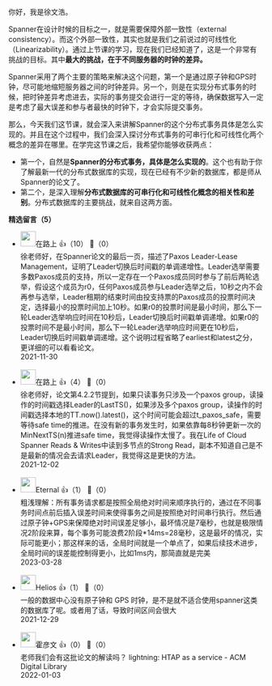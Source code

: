 你好，我是徐文浩。

Spanner在设计时候的目标之一，就是需要保障外部一致性（external consistency）。而这个外部一致性，其实也就是我们之前说过的可线性化（Linearizability）。通过上节课的学习，现在我们已经知道了，这是一个非常有挑战的目标。其中**最大的挑战，在于不同服务器的时钟的差异。**

Spanner采用了两个主要的策略来解决这个问题，第一个是通过原子钟和GPS时钟，尽可能地缩短服务器之间的时钟差异。另一个，则是在实现分布式事务的时候，把时钟差异考虑进去，实际的事务提交会进行一定的等待，确保数据写入一定是考虑了最大误差和参与者最快的时钟下，才会实际提交事务。

那么，今天我们这节课，就会深入来讲解Spanner的这个分布式事务具体是怎么实现的。并且在这个过程中，我们会深入探讨分布式事务的可串行化和可线性化两个概念的差异在哪里。在学完这节课之后，我希望你能够收获两点：

- 第一个，自然是**Spanner的分布式事务，具体是怎么实现的**。这个也有助于你了解最新一代的分布式数据库的实现，现在已经有不少新的数据库，都是师从Spanner的论文了。
- 第二个，是深入理解**分布式数据库的可串行化和可线性化概念的相关性和差别**。分布式数据库的主要挑战，就来自这两方面。
<div><strong>精选留言（5）</strong></div><ul>
<li><img src="https://static001.geekbang.org/account/avatar/00/15/66/8f/02be926d.jpg" width="30px"><span>在路上</span> 👍（10） 💬（0）<div>徐老师好，在Spanner论文的最后一页，描述了Paxos Leader-Lease Management，证明了Leader切换后时间戳的单调递增性。Leader选举需要多数Paxos成员的支持，所以一定存在一个Paxos成员同时参与了前后两轮选举，假设这个成员为r0，任何Paxos成员参与Leader选举之后，10秒之内不会再参与选举，Leader租期的结束时间由投支持票的Paxos成员的投票时间决定，选择最小的投票时间加上10秒。如果r0的投票时间是最小时间，那么下一轮Leader选举响应时间在10秒后，Leader切换后时间戳单调递增。如果r0的投票时间不是最小时间，那么下一轮Leader选举响应时间更在10秒后，Leader切换后时间戳单调递增。这个说明过程省略了earliest和latest之分，更详细的可以看看论文。</div>2021-11-30</li><br/><li><img src="https://static001.geekbang.org/account/avatar/00/15/66/8f/02be926d.jpg" width="30px"><span>在路上</span> 👍（4） 💬（0）<div>徐老师好，论文第4.2.2节提到，如果只读事务只涉及一个paxos group，读操作的时间戳选择Leader的LastTS()，如果涉及多个paxos group，读操作的时间戳选择本地的TT.now().latest()，这个时间可能会超过t_paxos_safe，需要等待safe time的推进。在没有新的事务发生时，如果依靠每8秒钟更新一次的MinNextTS(n)推进safe time，我觉得读操作太慢了。我在Life of Cloud Spanner Reads &amp; Writes中读到多节点的Strong Read，副本不知道自己是不是最新的情况会去请求Leader，我觉得这是更快的方法。</div>2021-12-02</li><br/><li><img src="https://static001.geekbang.org/account/avatar/00/12/20/b7/bdb3bcf0.jpg" width="30px"><span>Eternal</span> 👍（1） 💬（0）<div>粗浅理解：所有事务请求都是按照全局绝对时间来顺序执行的，通过在不同事务时间点前后插入误差时间来使得事务之间是按照绝对时间串行执行。然后通过原子钟+GPS来保障绝对时间误差足够小，最坏情况是7毫秒，也就是极限情况2阶段来算，每个事务可能浪费2阶段*14ms=28毫秒，这是最坏的情况，实际可能更小；那这样来的话，全局时间就是一个单点了，如果后续技术进步，全局时间的误差能控制得更小，比如1ms内，那简直就是完美</div>2023-03-28</li><br/><li><img src="http://thirdwx.qlogo.cn/mmopen/vi_32/Q0j4TwGTfTKJrOl63enWXCRxN0SoucliclBme0qrRb19ATrWIOIvibKIz8UAuVgicBMibIVUznerHnjotI4dm6ibODA/132" width="30px"><span>Helios</span> 👍（1） 💬（0）<div>一般的数据中心没有原子钟和 GPS 时钟，是不是就不适合使用spanner这类的数据库了呢。或者用了话，导致时间区间会很大</div>2021-12-29</li><br/><li><img src="https://static001.geekbang.org/account/avatar/00/19/79/70/01a9c59e.jpg" width="30px"><span>霍彦文</span> 👍（0） 💬（0）<div>老师我们会有这批论文的解读吗？ lightning: HTAP as a service - ACM Digital Library</div>2022-01-03</li><br/>
</ul>
